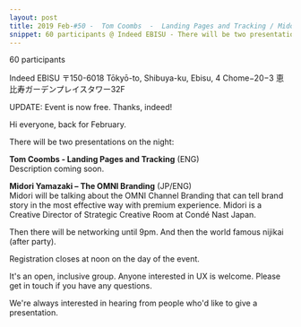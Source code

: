 ```yaml
---
layout: post
title: 2019 Feb-#50 -  Tom Coombs  -  Landing Pages and Tracking / Midori Yamazaki  -  The OMNI Branding
snippet: 60 participants @ Indeed EBISU - There will be two presentations on the night -  <strong>Adam Yukio Toda -  "Liftoff - Going from -
---
```

60 participants

Indeed EBISU 〒150-6018 Tōkyō-to, Shibuya-ku, Ebisu, 4 Chome−20−3 恵比寿ガーデンプレイスタワー32F

UPDATE: Event is now free. Thanks, indeed!

Hi everyone, back for February. 

There will be two presentations on the night:

<strong>Tom Coombs - Landing Pages and Tracking</strong> (ENG)<br>
Description coming soon.

<strong>Midori Yamazaki – The OMNI Branding</strong> (JP/ENG)<br>
Midori will be talking about the OMNI Channel Branding that can tell brand story in the most effective way with premium experience. Midori is a Creative Director of Strategic Creative Room at Condé Nast Japan.

Then there will be networking until 9pm. And then the world famous nijikai (after party).

Registration closes at noon on the day of the event.

It's an open, inclusive group. Anyone interested in UX is welcome. Please get in touch if you have any questions.

We're always interested in hearing from people who'd like to give a presentation.

